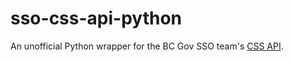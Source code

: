 # sso-css-api-python
An unofficial Python wrapper for the BC Gov SSO team's [CSS API](https://github.com/bcgov/sso-keycloak/wiki/CSS-API-Account).
